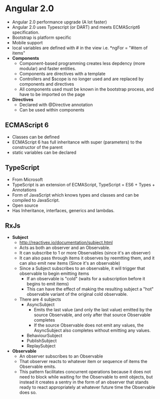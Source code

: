 # Angular 2.0
- Angular 2.0 performance upgrade (A lot faster)
- Angular 2.0 uses Typescript (or DART) and meets ECMAScript6 specification.
- Bootstrap is platform specific
- Mobile support
- local variables are defined with # in the view i.e. *ngFor = "#item of items"
- **Components**
  - Component-based programming creates less depdency (more modular) and faster entities.
  - Components are directives with a template
  - Controllers and $scope is no longer used and are replaced by components and directives
  - All components used must be known in the bootstrap process, and have to be imported on the page
- **Directives**
  - Declared with @Directive annotation
  - Can be used within components

## ECMAScript 6
- Classes can be defined
- ECMAScript 6 has full inheritance with super (parameters) to the constructor of the parent
- static variables can be declared

## TypeScript
- From Microsoft
- TypeScript is an extension of ECMAScript, TypeScript = ES6 + Types + Annotations
- Form of JavaScript which knows types and classes and can be compiled to JavaScript. 
- Open source
- Has Inheritance, interfaces, generics and lambdas.

## RxJs
- **Subject**
  - http://reactivex.io/documentation/subject.html
  - Acts as both an observer and an Observable.
  - It can subscribe to 1 or more Observables (since it's an observer)
  - It can also pass through items it observes by reemtting them, and it can also emit new items (Since it's an observable)
  - Since a Subject subscribes to an observable, it will trigger that observable to begin emitting items 
    - If an observable is "cold" (waits for a subscription before it begins to emit items)
    - This can have the effect of making the resulting subject a "hot" observable variant of the original cold observable.
  - There are 4 subjects
    - AsyncSubject
      - Emits the last value (and only the last value) emitted by the source Observable, and only after that source Observable completes 
      - If the source Observable does not emit any values, the AsyncSubject also completes without emitting any values.
    - BehaviourSubject
    - PublishSubject
    - ReplaySubject
- **Observable**
  - An observer subscribes to an Observable
  - That observer reacts to whatever item or sequence of items the Observable emits.
  - This pattern facilitates concurrent operations because it does not need to block while waiting for the Observable to emit objects, but instead it creates a sentry in the form of  an observer that stands ready to react appropriately at whatever future time the Observable does so. 